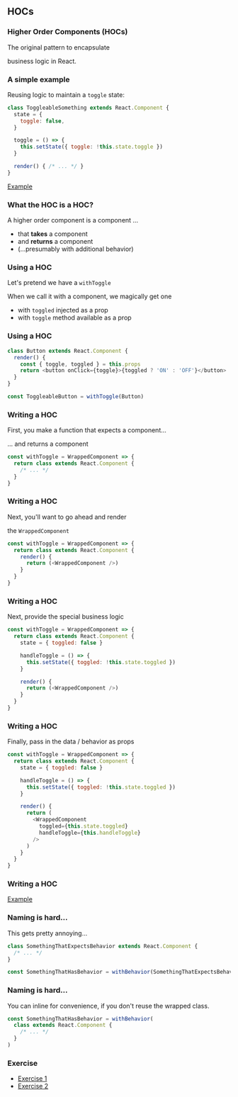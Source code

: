 ## HOCs

### Higher Order Components (HOCs)

The original pattern to encapsulate

business logic in React.

### A simple example

Reusing logic to maintain a `toggle` state:

```javascript
class ToggleableSomething extends React.Component {
  state = {
    toggle: false,
  }

  toggle = () => {
    this.setState({ toggle: !this.state.toggle })
  }

  render() { /* ... */ }
}
```

[Example](https://codesandbox.io/s/heuristic-noether-m8qvo?file=/src/App.js)

### What the HOC is a HOC?

A higher order component is a component ...

* that **takes** a component
* and **returns** a component
* (...presumably with additional behavior)

### Using a HOC

Let's pretend we have a `withToggle`

When we call it with a component, we magically get one

- with `toggled` injected as a prop
- with `toggle` method available as a prop

### Using a HOC

```javascript
class Button extends React.Component {
  render() {
    const { toggle, toggled } = this.props
    return <button onClick={toggle}>{toggled ? 'ON' : 'OFF'}</button>
  }
}

const ToggleableButton = withToggle(Button)
```

### Writing a HOC

First, you make a function that expects a component...

... and returns a component

```javascript
const withToggle = WrappedComponent => {
  return class extends React.Component {
    /* ... */
  }
}
```

### Writing a HOC

Next, you'll want to go ahead and render

the `WrappedComponent`

```javascript
const withToggle = WrappedComponent => {
  return class extends React.Component {
    render() {
      return (<WrappedComponent />)
    }
  }
}
```

### Writing a HOC

Next, provide the special business logic

```javascript
const withToggle = WrappedComponent => {
  return class extends React.Component {
    state = { toggled: false }

    handleToggle = () => {
      this.setState({ toggled: !this.state.toggled })
    }

    render() {
      return (<WrappedComponent />)
    }
  }
}
```

### Writing a HOC

Finally, pass in the data / behavior as props

```javascript
const withToggle = WrappedComponent => {
  return class extends React.Component {
    state = { toggled: false }

    handleToggle = () => {
      this.setState({ toggled: !this.state.toggled })
    }

    render() {
      return (
        <WrappedComponent
          toggled={this.state.toggled}
          handleToggle={this.handleToggle}
        />
      )
    }
  }
}
```

### Writing a HOC

[Example](https://codesandbox.io/s/vibrant-goldstine-k6qrd?file=/src/App.js)

### Naming is hard...

This gets pretty annoying...

```javascript
class SomethingThatExpectsBehavior extends React.Component {
  /* ... */
}

const SomethingThatHasBehavior = withBehavior(SomethingThatExpectsBehavior)
```

### Naming is hard...

You can inline for convenience, if you don't reuse the wrapped class.

```javascript
const SomethingThatHasBehavior = withBehavior(
  class extends React.Component {
    /* ... */
  }
)
```

### Exercise

* [Exercise 1](https://codesandbox.io/s/romantic-grothendieck-d3ope?file=/src/App.js)
* [Exercise 2](https://codesandbox.io/s/brave-lichterman-dy7v0?file=/src/App.js)
